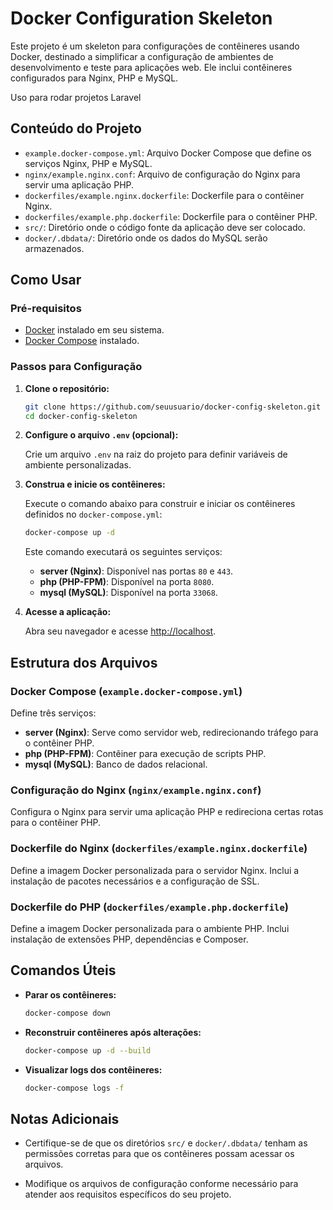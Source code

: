 # Docker Configuration Skeleton

Este projeto é um skeleton para configurações de contêineres usando Docker, destinado a simplificar a configuração de ambientes de desenvolvimento e teste para aplicações web. Ele inclui contêineres configurados para Nginx, PHP e MySQL.

Uso para rodar projetos Laravel

## Conteúdo do Projeto

- `example.docker-compose.yml`: Arquivo Docker Compose que define os serviços Nginx, PHP e MySQL.
- `nginx/example.nginx.conf`: Arquivo de configuração do Nginx para servir uma aplicação PHP.
- `dockerfiles/example.nginx.dockerfile`: Dockerfile para o contêiner Nginx.
- `dockerfiles/example.php.dockerfile`: Dockerfile para o contêiner PHP.
- `src/`: Diretório onde o código fonte da aplicação deve ser colocado.
- `docker/.dbdata/`: Diretório onde os dados do MySQL serão armazenados.

## Como Usar

### Pré-requisitos

- [Docker](https://www.docker.com/get-started) instalado em seu sistema.
- [Docker Compose](https://docs.docker.com/compose/install/) instalado.

### Passos para Configuração

1. **Clone o repositório:**

   ```bash
   git clone https://github.com/seuusuario/docker-config-skeleton.git
   cd docker-config-skeleton
   ```

2. **Configure o arquivo `.env` (opcional):**

   Crie um arquivo `.env` na raiz do projeto para definir variáveis de ambiente personalizadas.

3. **Construa e inicie os contêineres:**

   Execute o comando abaixo para construir e iniciar os contêineres definidos no `docker-compose.yml`:

   ```bash
   docker-compose up -d
   ```

   Este comando executará os seguintes serviços:

   - **server (Nginx)**: Disponível nas portas `80` e `443`.
   - **php (PHP-FPM)**: Disponível na porta `8080`.
   - **mysql (MySQL)**: Disponível na porta `33068`.

4. **Acesse a aplicação:**

   Abra seu navegador e acesse [http://localhost](http://localhost).

## Estrutura dos Arquivos

### Docker Compose (`example.docker-compose.yml`)

Define três serviços:

- **server (Nginx)**: Serve como servidor web, redirecionando tráfego para o contêiner PHP.
- **php (PHP-FPM)**: Contêiner para execução de scripts PHP.
- **mysql (MySQL)**: Banco de dados relacional.

### Configuração do Nginx (`nginx/example.nginx.conf`)

Configura o Nginx para servir uma aplicação PHP e redireciona certas rotas para o contêiner PHP.

### Dockerfile do Nginx (`dockerfiles/example.nginx.dockerfile`)

Define a imagem Docker personalizada para o servidor Nginx. Inclui a instalação de pacotes necessários e a configuração de SSL.

### Dockerfile do PHP (`dockerfiles/example.php.dockerfile`)

Define a imagem Docker personalizada para o ambiente PHP. Inclui instalação de extensões PHP, dependências e Composer.

## Comandos Úteis

- **Parar os contêineres:**

  ```bash
  docker-compose down
  ```

- **Reconstruir contêineres após alterações:**

  ```bash
  docker-compose up -d --build
  ```

- **Visualizar logs dos contêineres:**

  ```bash
  docker-compose logs -f
  ```

## Notas Adicionais

- Certifique-se de que os diretórios `src/` e `docker/.dbdata/` tenham as permissões corretas para que os contêineres possam acessar os arquivos.

- Modifique os arquivos de configuração conforme necessário para atender aos requisitos específicos do seu projeto.
